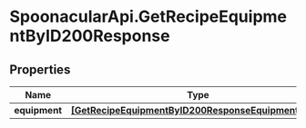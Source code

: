 # SpoonacularApi.GetRecipeEquipmentByID200Response

## Properties

Name | Type | Description | Notes
------------ | ------------- | ------------- | -------------
**equipment** | [**[GetRecipeEquipmentByID200ResponseEquipmentInner]**](GetRecipeEquipmentByID200ResponseEquipmentInner.md) |  | 


